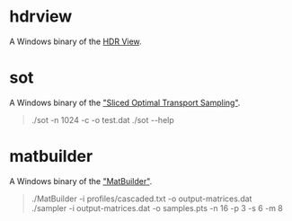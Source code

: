 # hdrview
A Windows binary of the [HDR View](https://bitbucket.org/wkjarosz/hdrview/src/master/).

# sot
A Windows binary of the ["Sliced Optimal Transport Sampling"](https://perso.liris.cnrs.fr/david.coeurjolly/publication/paulin2020/).
> ./sot -n 1024 -c -o test.dat
> ./sot --help

# matbuilder
A Windows binary of the ["MatBuilder"](https://github.com/loispaulin/matbuilder).
> ./MatBuilder -i profiles/cascaded.txt -o output-matrices.dat  
> ./sampler -i output-matrices.dat -o samples.pts  -n 16 -p 3 -s 6 -m 8
